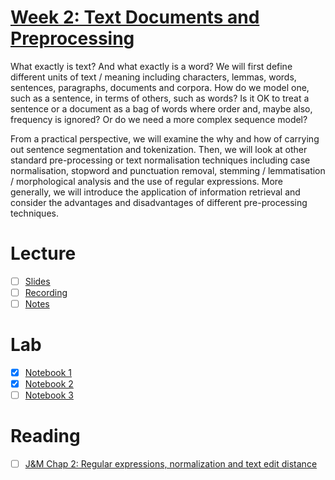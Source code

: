 # [Week 2: Text Documents and Preprocessing](https://canvas.sussex.ac.uk/courses/35030/pages/week-2-text-documents-and-preprocessing)
What exactly is text?  And what exactly is a word?   We will first define different units of text / meaning including characters, lemmas, words, sentences, paragraphs, documents and corpora.   How do we model one, such as a sentence, in terms of others, such as words?  Is it OK to treat a sentence or a document as a bag of words where order and, maybe also, frequency is ignored?  Or do we need a more complex sequence model?

From a practical perspective, we will examine the why and how of carrying out sentence segmentation and tokenization.  Then, we will look at other standard pre-processing or text normalisation techniques including case normalisation, stopword and punctuation removal, stemming / lemmatisation / morphological analysis and the use of regular expressions.  More generally, we will introduce the application of information retrieval and consider the advantages and disadvantages of different pre-processing techniques.

# Lecture 
- [ ] [Slides](https://github.com/LukeBirkett/study-planner/blob/main/955G5_Applied_Natural_Language_Processing/weeks/week_2/files/Lec2.pdf)
- [ ] [Recording]()
- [ ] [Notes](https://github.com/LukeBirkett/study-planner/blob/main/955G5_Applied_Natural_Language_Processing/weeks/week_2/files/lecture_2_notes.md)

# Lab
- [x] [Notebook 1](https://github.com/LukeBirkett/study-planner/blob/main/955G5_Applied_Natural_Language_Processing/weeks/week_2/lab/NLE2023_lab_2_1.ipynb)
- [x] [Notebook 2](https://github.com/LukeBirkett/study-planner/blob/main/955G5_Applied_Natural_Language_Processing/weeks/week_2/lab/NLE2023_lab_2_2.ipynb)
- [ ] [Notebook 3](https://github.com/LukeBirkett/study-planner/blob/main/955G5_Applied_Natural_Language_Processing/weeks/week_2/lab/NLE2023_lab_2_3.ipynb)

# Reading
- [ ] [J&M Chap 2: Regular expressions, normalization and text edit distance](https://web.stanford.edu/~jurafsky/slp3/2.pdf)




